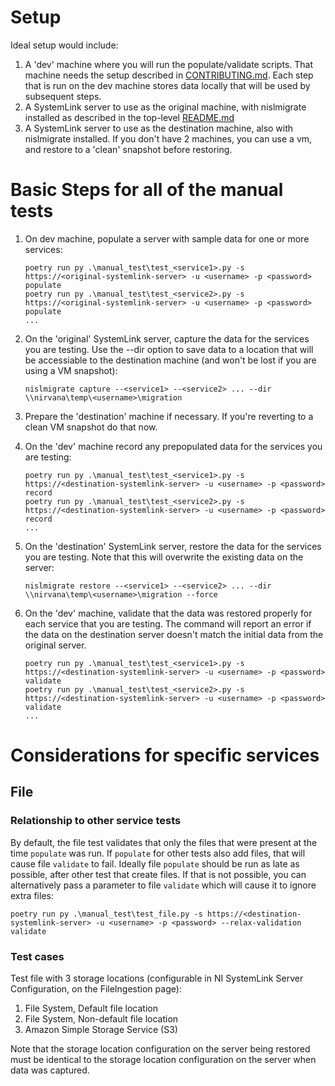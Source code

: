 # Setup
Ideal setup would include:
1. A 'dev' machine where you will run the populate/validate scripts. That machine needs the setup described in [CONTRIBUTING.md](../CONTRIBUTING.md). Each step that is run on the dev machine stores data locally that will be used by subsequent steps.
1. A SystemLink server to use as the original machine, with nislmigrate installed as described in the top-level [README.md](../README.md)
1. A SystemLink server to use as the destination machine, also with nislmigrate installed. If you don't have 2 machines, you can use a vm, and restore to a 'clean' snapshot before restoring.

# Basic Steps for all of the manual tests
1. On dev machine, populate a server with sample data for one or more services:

   ```
   poetry run py .\manual_test\test_<service1>.py -s https://<original-systemlink-server> -u <username> -p <password> populate
   poetry run py .\manual_test\test_<service2>.py -s https://<original-systemlink-server> -u <username> -p <password> populate
   ...
   ```

1. On the 'original' SystemLink server, capture the data for the services you are testing. Use the --dir option to save data to a location that will be accessiable to the destination machine (and won't be lost if you are using a VM snapshot):

   `nislmigrate capture --<service1> --<service2> ... --dir \\nirvana\temp\<username>\migration`
1. Prepare the 'destination' machine if necessary.  If you're reverting to a clean VM snapshot do that now.

1. On the 'dev' machine record any prepopulated data for the services you are testing:

   ```
   poetry run py .\manual_test\test_<service1>.py -s https://<destination-systemlink-server> -u <username> -p <password> record
   poetry run py .\manual_test\test_<service2>.py -s https://<destination-systemlink-server> -u <username> -p <password> record
   ...
   ```

1. On the 'destination' SystemLink server, restore the data for the services you are testing. Note that this will overwrite the existing data on the server:

   `nislmigrate restore --<service1> --<service2> ... --dir \\nirvana\temp\<username>\migration --force`

1. On the 'dev' machine, validate that the data was restored properly for each service that you are testing. The command will report an error if the data on the destination server doesn't match the initial data from the original server.

   ```
   poetry run py .\manual_test\test_<service1>.py -s https://<destination-systemlink-server> -u <username> -p <password> validate
   poetry run py .\manual_test\test_<service2>.py -s https://<destination-systemlink-server> -u <username> -p <password> validate
   ...
   ```
   
# Considerations for specific services

## File
### Relationship to other service tests
By default, the file test validates that only the files that were present at the time `populate` was run. If `populate` for other tests also add files, that will cause file `validate` to fail. Ideally file `populate` should be run as late as possible, after other test that create files. If that is not possible, you can alternatively pass a parameter to file `validate` which will cause it to ignore extra files:

`poetry run py .\manual_test\test_file.py -s https://<destination-systemlink-server> -u <username> -p <password> --relax-validation validate`

### Test cases
Test file with 3 storage locations (configurable in NI SystemLink Server Configuration, on the FileIngestion page):
1. File System, Default file location
2. File System, Non-default file location
3. Amazon Simple Storage Service (S3)

 Note that the storage location configuration on the server being restored must be identical to the storage location configuration on the server when data was captured.